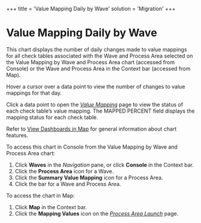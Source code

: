+++
title = 'Value Mapping Daily by Wave'
solution = 'Migration'
+++

# Value Mapping Daily by Wave

This chart displays the number of daily changes made to value mappings
for all check tables associated with the Wave and Process Area selected
on the Value Mapping by Wave and Process Area chart (accessed from
Console) or the Wave and Process Area in the Context bar (accessed from
Map).

Hover a cursor over a data point to view the number of changes to value
mappings for that day.

Click a data point to open the <span style="font-style: italic;">[Value
Mapping](../Page_Desc/Value_Mapping)</span> page to view the status
of each check table’s value mapping. The MAPPED PERCENT field displays
the mapping status for each check table.

Refer to [View Dashboards in Map](View_Dashboards_in_Map) for
general information about chart features.

To access this chart in Console from the Value Mapping by Wave and
Process Area chart:

1.  Click <span style="font-weight: bold;">Waves</span> in the
    <span style="font-style: italic;">Navigation</span> pane, or click
    <span style="font-weight: bold;">Console</span> in the Context bar.
2.  Click the <span style="font-weight: bold;">Process Area</span> icon
    for a Wave.
3.  Click the <span style="font-weight: bold;">Summary Value
    Mapping</span> icon for a Process Area.
4.  Click the bar for a Wave and Process Area.

To access the chart in Map:

1.  Click **Map** in the Context bar.
2.  Click the <span style="font-weight: bold;">Mapping Values</span>
    icon on the *[Process Area
    Launch](../Page_Desc/Process_Area_Launch_map)* page.
